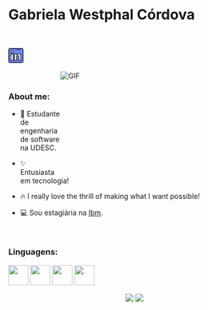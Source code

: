 <h1 align="left">Gabriela Westphal Córdova</h1>
  </br>
  
  
  <p align="left">
<a href="https://www.linkedin.com/in/gabriela-westphal/" target="_blank"><img height="30" src="https://raw.githubusercontent.com/AbhishekMaira10/AbhishekMaira10/master/linkedin.png?raw=true"></a>&nbsp;&nbsp;&nbsp;&nbsp;&nbsp;
</p>



<img align="right" height="200px" width="400px" alt="GIF" src="https://super.abril.com.br/wp-content/uploads/2016/09/super_imggato_digitando_0.gif" />
<p align="center">
</p>

 <br>

### About me:

* 🧠 Estudante de engenharia de software na UDESC.

* ✨ Entusiasta em tecnologia!

* 🔥 I really love the thrill of making what I want possible!

* 💻 Sou estagiária na [Ibm](https://www.ibm.com/br-pt).
 
 <br>

### Linguagens:
<img src="https://cdn.jsdelivr.net/gh/devicons/devicon/icons/java/java-original.svg" width="40" height="40"/> <img
src="https://cdn.jsdelivr.net/gh/devicons/devicon/icons/oracle/oracle-original.svg"  width="40" height="40" /> <img                                     src="https://cdn.jsdelivr.net/gh/devicons/devicon/icons/csharp/csharp-original.svg" width="40" height="40" /> <img src="https://cdn.jsdelivr.net/gh/devicons/devicon/icons/spring/spring-original-wordmark.svg" width="40" height="40" />

   <p align="center">
  <img height="50%" width="auto" src ="https://github-readme-stats.vercel.app/api?username=gabiiwestphal&show_icons=true&count_private=true&theme=darcula&hide_border=true&hide=issues,contribs&bg_color=00000000"/>
  <img height="50%" width="auto" src ="https://github-readme-stats.vercel.app/api/top-langs/?username=gabiiwestphal&layout=compact&hide_border=true&theme=darcula&bg_color=00000000&langs_count=6&hide=jupyter%20notebook,tex,css,php&exclude_repo=Pacman-AI">
  <br>
   
